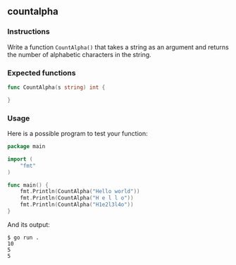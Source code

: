 ## countalpha

### Instructions

Write a function `CountAlpha()` that takes a string as an argument and returns the number of alphabetic characters in the string.

### Expected functions

```go
func CountAlpha(s string) int {

}
```

### Usage

Here is a possible program to test your function:

```go
package main

import (
	"fmt"
)

func main() {
	fmt.Println(CountAlpha("Hello world"))
	fmt.Println(CountAlpha("H e l l o"))
	fmt.Println(CountAlpha("H1e2l3l4o"))
}

```

And its output:

```console
$ go run .
10
5
5
```
